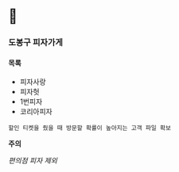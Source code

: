 # 🍕
### 도봉구 피자가게
#### 목록
* 피자사랑
* 피자헛
* 1번피자
* 코리아피자

```
할인 티켓을 줬을 때 방문할 확률이 높아지는 고객 파일 확보
```

**주의**

*편의점 피자 제외*
